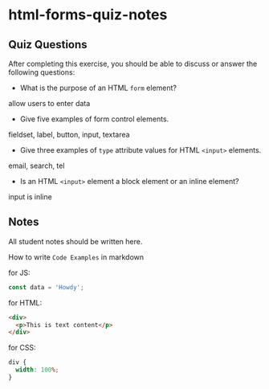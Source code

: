 # html-forms-quiz-notes

## Quiz Questions

After completing this exercise, you should be able to discuss or answer the following questions:

- What is the purpose of an HTML `form` element?

allow users to enter data

- Give five examples of form control elements.

fieldset, label, button, input, textarea

- Give three examples of `type` attribute values for HTML `<input>` elements.

email, search, tel

- Is an HTML `<input>` element a block element or an inline element?

input is inline

## Notes

All student notes should be written here.

How to write `Code Examples` in markdown

for JS:

```javascript
const data = 'Howdy';
```

for HTML:

```html
<div>
  <p>This is text content</p>
</div>
```

for CSS:

```css
div {
  width: 100%;
}
```
